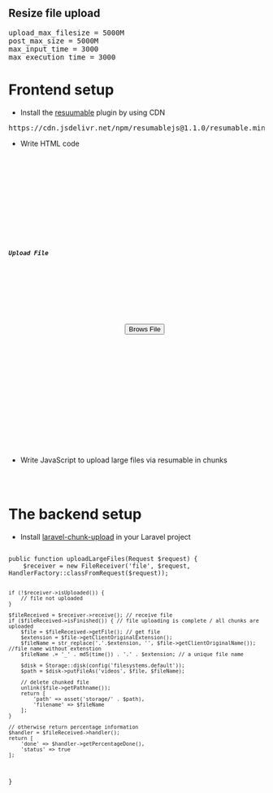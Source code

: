 ## Resize file upload
<pre>
upload_max_filesize = 5000M
post_max_size = 5000M
max_input_time = 3000
max_execution_time = 3000
</pre>

# Frontend setup
* Install the <a href='http://resumablejs.com/'>resuumable</a> plugin by using CDN
<pre>https://cdn.jsdelivr.net/npm/resumablejs@1.1.0/resumable.min.js</pre>

* Write HTML code
<pre>
    <code>
        <div class="container pt-4">
            <div class="row justify-content-center">
                <div class="col-md-8">
                    <div class="card">
                        <div class="card-header text-center">
                            <h5>Upload File</h5>
                        </div>

                        <div class="card-body">
                            <div id="upload-container" class="text-center">
                                <button id="browseFile" class="btn btn-primary">Brows File</button>
                            </div>
                            <div  style="display: none" class="progress mt-3" style="height: 25px">
                                <div class="progress-bar progress-bar-striped progress-bar-animated" role="progressbar" aria-valuenow="75" aria-valuemin="0" aria-valuemax="100" style="width: 75%; height: 100%">75%</div>
                            </div>
                        </div>

                        <div class="card-footer p-4" style="display: none">
                            <video id="videoPreview" src="" controls style="width: 100%; height: auto"></video>
                        </div>
                    </div>
                </div>
            </div>
        </div>
    </code>
</pre>

* Write JavaScript to upload large files via resumable in chunks


<code>
<script type="text/javascript">
    let browseFile = $('#browseFile');
    let resumable = new Resumable({
        target: '{{ route('files.upload.large') }}',
        query:{_token:'{{ csrf_token() }}'} ,// CSRF token
        fileType: ['mp4'],
        chunkSize: 10*1024*1024, // default is 1*1024*1024, this should be less than your maximum limit in php.ini
        headers: {
            'Accept' : 'application/json'
        },
        testChunks: false,
        throttleProgressCallbacks: 1,
    });

    resumable.assignBrowse(browseFile[0]);

    resumable.on('fileAdded', function (file) { // trigger when file picked
        showProgress();
        resumable.upload() // to actually start uploading.
    });

    resumable.on('fileProgress', function (file) { // trigger when file progress update
        updateProgress(Math.floor(file.progress() * 100));
    });

    resumable.on('fileSuccess', function (file, response) { // trigger when file upload complete
        response = JSON.parse(response)
        $('#videoPreview').attr('src', response.path);
        $('.card-footer').show();
    });

    resumable.on('fileError', function (file, response) { // trigger when there is any error
        alert('file uploading error.')
    });


    let progress = $('.progress');
    function showProgress() {
        progress.find('.progress-bar').css('width', '0%');
        progress.find('.progress-bar').html('0%');
        progress.find('.progress-bar').removeClass('bg-success');
        progress.show();
    }

    function updateProgress(value) {
        progress.find('.progress-bar').css('width', `${value}%`)
        progress.find('.progress-bar').html(`${value}%`)
    }

    function hideProgress() {
        progress.hide();
    }
</script>
</code>

# The backend setup
* Install <a href='https://github.com/pionl/laravel-chunk-upload'>laravel-chunk-upload</a> in your Laravel project
<code>
public function uploadLargeFiles(Request $request) {
    $receiver = new FileReceiver('file', $request, HandlerFactory::classFromRequest($request));

    if (!$receiver->isUploaded()) {
        // file not uploaded
    }

    $fileReceived = $receiver->receive(); // receive file
    if ($fileReceived->isFinished()) { // file uploading is complete / all chunks are uploaded
        $file = $fileReceived->getFile(); // get file
        $extension = $file->getClientOriginalExtension();
        $fileName = str_replace('.'.$extension, '', $file->getClientOriginalName()); //file name without extenstion
        $fileName .= '_' . md5(time()) . '.' . $extension; // a unique file name

        $disk = Storage::disk(config('filesystems.default'));
        $path = $disk->putFileAs('videos', $file, $fileName);

        // delete chunked file
        unlink($file->getPathname());
        return [
            'path' => asset('storage/' . $path),
            'filename' => $fileName
        ];
    }

    // otherwise return percentage information
    $handler = $fileReceived->handler();
    return [
        'done' => $handler->getPercentageDone(),
        'status' => true
    ];
}
</code>